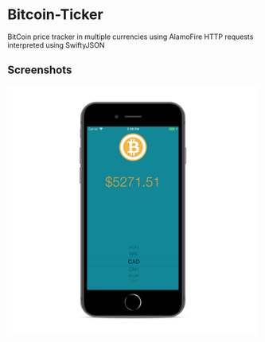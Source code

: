 # Bitcoin-Ticker
BitCoin price tracker in multiple currencies using AlamoFire HTTP requests interpreted using SwiftyJSON


## Screenshots

![alt-text](https://github.com/superturboryan/Bitcoin-Ticker/blob/master/BitcoinTicker/screenshot.png "Main screen")
